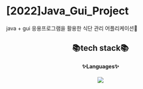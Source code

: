 # [2022]Java_Gui_Project

java + gui 응용프로그램을 활용한 식단 관리 어플리케이션🥑


<div align="center">
<h2>📚tech stack📚</h2><h4>✨Languages✨</h4>  
<img src="https://img.shields.io/badge/Java-007396?style=flat&logo=Java&logoColor=white" />
</div>
